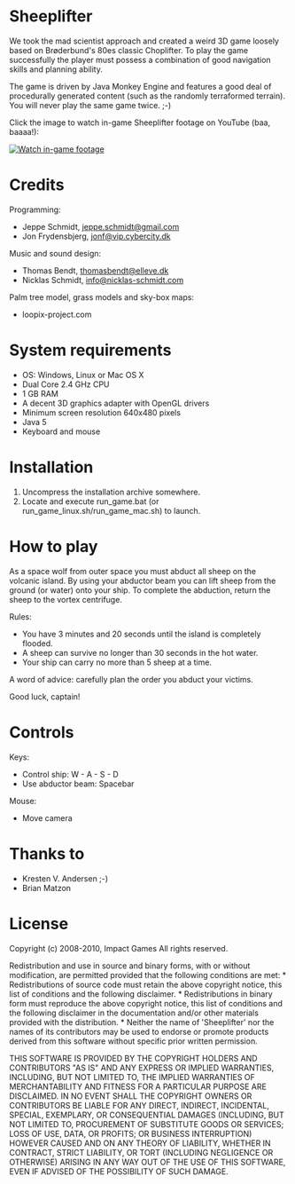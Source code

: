 # Sheeplifter 

We took the mad scientist approach and created a weird 3D game loosely 
based on Brøderbund's 80es classic Choplifter. To play the game 
successfully the player must possess a combination of good navigation 
skills and planning ability.

The game is driven by Java Monkey Engine and features a good deal of 
procedurally generated content (such as the randomly terraformed 
terrain). You will never play the same game twice. ;-)

Click the image to watch in-game Sheeplifter footage on YouTube (baa, baaaa!):

[![Watch in-game footage](https://img.youtube.com/vi/95khpgYa7Eo/0.jpg)](https://www.youtube.com/watch?v=95khpgYa7Eo)

Credits
=======

Programming: 
* Jeppe Schmidt, jeppe.schmidt@gmail.com
* Jon Frydensbjerg, jonf@vip.cybercity.dk

Music and sound design:
* Thomas Bendt, thomasbendt@elleve.dk
* Nicklas Schmidt, info@nicklas-schmidt.com

Palm tree model, grass models and sky-box maps: 
* loopix-project.com 

System requirements
===================

- OS: Windows, Linux or Mac OS X
- Dual Core 2.4 GHz CPU
- 1 GB RAM
- A decent 3D graphics adapter with OpenGL drivers
- Minimum screen resolution 640x480 pixels
- Java 5
- Keyboard and mouse

Installation
============

1. Uncompress the installation archive somewhere. 
2. Locate and execute run_game.bat (or run_game_linux.sh/run_game_mac.sh) to launch.

How to play
===========

As a space wolf from outer space you must abduct all sheep on the 
volcanic island. By using your abductor beam you can lift sheep from
the ground (or water) onto your ship. To complete the abduction, return
the sheep to the vortex centrifuge. 

Rules: 
- You have 3 minutes and 20 seconds until the island is completely flooded. 
- A sheep can survive no longer than 30 seconds in the hot water. 
- Your ship can carry no more than 5 sheep at a time.

A word of advice: carefully plan the order you abduct your victims. 

Good luck, captain!

Controls
========

Keys:
* Control ship: W - A - S - D 
* Use abductor beam: Spacebar

Mouse:
* Move camera

Thanks to
=========

* Kresten V. Andersen ;-)
* Brian Matzon

License
=======

Copyright (c) 2008-2010, Impact Games
All rights reserved.

Redistribution and use in source and binary forms, with or without
modification, are permitted provided that the following conditions are met:
    * Redistributions of source code must retain the above copyright
      notice, this list of conditions and the following disclaimer.
    * Redistributions in binary form must reproduce the above copyright
      notice, this list of conditions and the following disclaimer in the
      documentation and/or other materials provided with the distribution.
    * Neither the name of 'Sheeplifter' nor the names of its contributors 
      may be used to endorse or promote products derived from this software 
      without specific prior written permission.

THIS SOFTWARE IS PROVIDED BY THE COPYRIGHT HOLDERS AND CONTRIBUTORS "AS IS" AND
ANY EXPRESS OR IMPLIED WARRANTIES, INCLUDING, BUT NOT LIMITED TO, THE IMPLIED
WARRANTIES OF MERCHANTABILITY AND FITNESS FOR A PARTICULAR PURPOSE ARE
DISCLAIMED. IN NO EVENT SHALL THE COPYRIGHT OWNERS OR CONTRIBUTORS BE LIABLE FOR 
ANY DIRECT, INDIRECT, INCIDENTAL, SPECIAL, EXEMPLARY, OR CONSEQUENTIAL DAMAGES
(INCLUDING, BUT NOT LIMITED TO, PROCUREMENT OF SUBSTITUTE GOODS OR SERVICES;
LOSS OF USE, DATA, OR PROFITS; OR BUSINESS INTERRUPTION) HOWEVER CAUSED AND
ON ANY THEORY OF LIABILITY, WHETHER IN CONTRACT, STRICT LIABILITY, OR TORT
(INCLUDING NEGLIGENCE OR OTHERWISE) ARISING IN ANY WAY OUT OF THE USE OF THIS
SOFTWARE, EVEN IF ADVISED OF THE POSSIBILITY OF SUCH DAMAGE.
